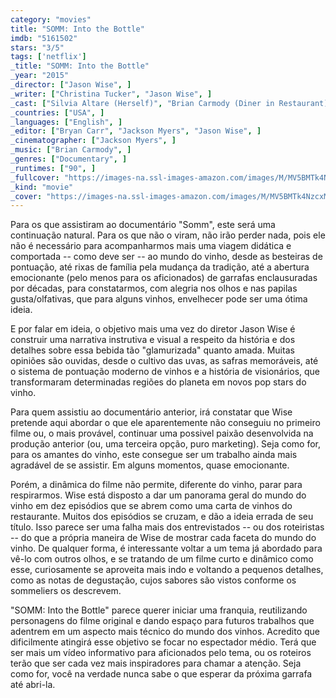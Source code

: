 ```yaml
---
category: "movies"
title: "SOMM: Into the Bottle"
imdb: "5161502"
stars: "3/5"
tags: ['netflix']
_title: "SOMM: Into the Bottle"
_year: "2015"
_director: ["Jason Wise", ]
_writer: ["Christina Tucker", "Jason Wise", ]
_cast: ["Silvia Altare (Herself)", "Brian Carmody (Diner in Restaurant)", "Ian Cauble (Himself)", "Jean-Louis Chave (Himself)", "Fred Dame (Himself)", "Aubert De Villaine (Himself)", "Peter Gago (Himself)", "Jessica Goldapple (Diner in Restaurant)", "Geoff Kruth (Himself)", ]
_countries: ["USA", ]
_languages: ["English", ]
_editor: ["Bryan Carr", "Jackson Myers", "Jason Wise", ]
_cinematographer: ["Jackson Myers", ]
_music: ["Brian Carmody", ]
_genres: ["Documentary", ]
_runtimes: ["90", ]
_fullcover: "https://images-na.ssl-images-amazon.com/images/M/MV5BMTk4NzcxMDgzMF5BMl5BanBnXkFtZTgwNTY5NDE5NzE@.jpg"
_kind: "movie"
_cover: "https://images-na.ssl-images-amazon.com/images/M/MV5BMTk4NzcxMDgzMF5BMl5BanBnXkFtZTgwNTY5NDE5NzE@._V1._SX97_SY140_.jpg"
---
```

Para os que assistiram ao documentário "Somm", este será uma continuação natural. Para os que não o viram, não irão perder nada, pois ele não é necessário para acompanharmos mais uma viagem didática e comportada -- como deve ser -- ao mundo do vinho, desde as besteiras de pontuação, até rixas de família pela mudança da tradição, até a abertura emocionante (pelo menos para os aficionados) de garrafas enclausuradas por décadas, para constatarmos, com alegria nos olhos e nas papilas gusta/olfativas, que para alguns vinhos, envelhecer pode ser uma ótima ideia.

E por falar em ideia, o objetivo mais uma vez do diretor Jason Wise é construir uma narrativa instrutiva e visual a respeito da história e dos detalhes sobre essa bebida tão "glamurizada" quanto amada. Muitas opiniões são ouvidas, desde o cultivo das uvas, as safras memoráveis, até o sistema de pontuação moderno de vinhos e a história de visionários, que transformaram determinadas regiões do planeta em novos pop stars do vinho.

Para quem assistiu ao documentário anterior, irá constatar que Wise pretende aqui abordar o que ele aparentemente não conseguiu no primeiro filme ou, o mais provável, continuar uma possivel paixão desenvolvida na produção anterior (ou, uma terceira opção, puro marketing). Seja como for, para os amantes do vinho, este consegue ser um trabalho ainda mais agradável de se assistir. Em alguns momentos, quase emocionante.

Porém, a dinâmica do filme não permite, diferente do vinho, parar para respirarmos. Wise está disposto a dar um panorama geral do mundo do vinho em dez episódios que se abrem como uma carta de vinhos do restaurante. Muitos dos episódios se cruzam, e dão a ideia errada de seu título. Isso parece ser uma falha mais dos entrevistados -- ou dos roteiristas -- do que a própria maneira de Wise de mostrar cada faceta do mundo do vinho. De qualquer forma, é interessante voltar a um tema já abordado para vê-lo com outros olhos, e se tratando de um filme curto e dinâmico como esse, curiosamente se aproveita mais indo e voltando a pequenos detalhes, como as notas de degustação, cujos sabores são vistos conforme os sommeliers os descrevem.

"SOMM: Into the Bottle" parece querer iniciar uma franquia, reutilizando personagens do filme original e dando espaço para futuros trabalhos que adentrem em um aspecto mais técnico do mundo dos vinhos. Acredito que dificilmente atingirá esse objetivo se focar no espectador médio. Terá que ser mais um vídeo informativo para aficionados pelo tema, ou os roteiros terão que ser cada vez mais inspiradores para chamar a atenção. Seja como for, você na verdade nunca sabe o que esperar da próxima garrafa até abri-la.
